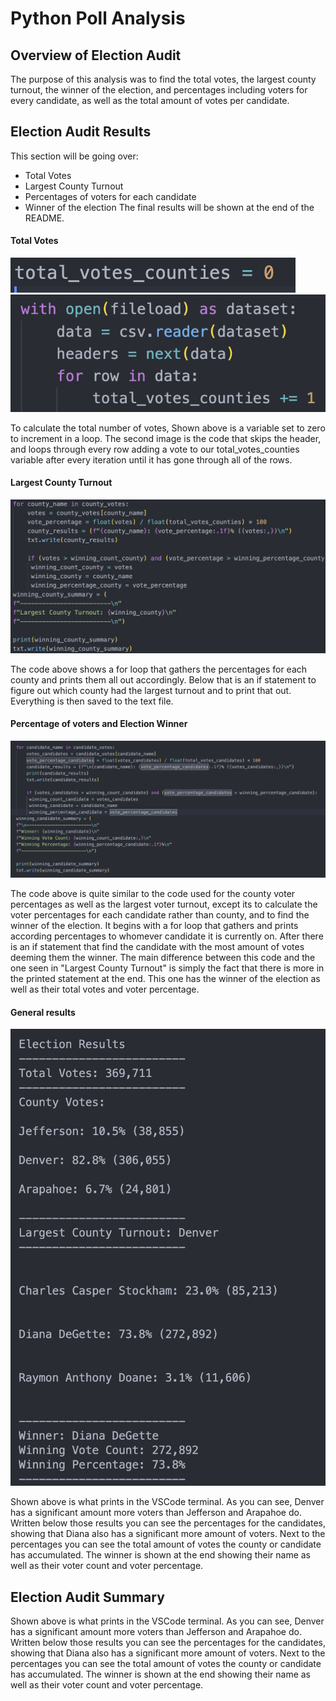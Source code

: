 # Python Poll Analysis
## Overview of Election Audit
The purpose of this analysis was to find the total votes, the largest county turnout, the winner of the election, and percentages including voters for every candidate, as well as the total amount of votes per candidate.
## Election Audit Results
This section will be going over:
* Total Votes
* Largest County Turnout
* Percentages of voters for each candidate
* Winner of the election
The final results will be shown at the end of the README.
#### Total Votes
![image](/resources/total_votes.png)
![image](/resources/total_votes_code.png)

  To calculate the total number of votes, Shown above is a variable set to zero to increment in a loop. The second image is the code that skips the header, and loops through every row adding a vote to our total_votes_counties variable after every iteration until it has gone through all of the rows.

#### Largest County Turnout
![image](/resources/CountyTurnout.png)

  The code above shows a for loop that gathers the percentages for each county and prints them all out accordingly. Below that is an if statement to figure out which county had the largest turnout and to print that out. Everything is then saved to the text file.

#### Percentage of voters and Election Winner
![image](/resources/electionwinner.png)

  The code above is quite similar to the code used for the county voter percentages as well as the largest voter turnout, except its to calculate the voter percentages for each candidate rather than county, and to find the winner of the election. It begins with a for loop that gathers and prints according percentages to whomever candidate it is currently on. After there is an if statement that find the candidate with the most amount of votes deeming them the winner. The main difference between this code and the one seen in "Largest County Turnout" is simply the fact that there is more in the printed statement at the end. This one has the winner of the election as well as their total votes and voter percentage.

#### General results
 ![image](/resources/terminal.png)
  
 Shown above is what prints in the VSCode terminal. As you can see, Denver has a significant amount more voters than Jefferson and Arapahoe do. Written below those results you can see the percentages for the candidates, showing that Diana also has a significant more amount of voters. Next to the percentages you can see the total amount of votes the county or candidate has accumulated. The winner is shown at the end showing their name as well as their voter count and voter percentage. 
 
## Election Audit Summary


  Shown above is what prints in the VSCode terminal. As you can see, Denver has a significant amount more voters than Jefferson and Arapahoe do. Written below those results you can see the percentages for the candidates, showing that Diana also has a significant more amount of voters. Next to the percentages you can see the total amount of votes the county or candidate has accumulated. The winner is shown at the end showing their name as well as their voter count and voter percentage. 
